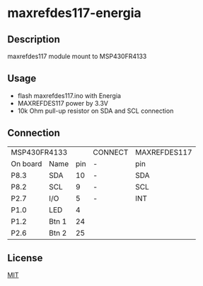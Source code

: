 # maxrefdes117-energia
## Description
maxrefdes117 module mount to MSP430FR4133 

## Usage
* flash maxrefdes117.ino with Energia
* MAXREFDES117 power by 3.3V
* 10k Ohm pull-up resistor on SDA and SCL connection

## Connection
<table>
  <tr>
    <td colspan="3">MSP430FR4133</td>
    <td>CONNECT</td>
    <td>MAXREFDES117</td>
  </tr>
  <tr>
    <td>On board</td>
    <td>Name</td>
    <td>pin</td>
    <td>-</td>
    <td>pin</td>
  </tr>
  <tr>
    <td>P8.3</td>
    <td>SDA</td>
    <td>10</td>
    <td>-</td>
    <td>SDA</td>
  </tr>
  <tr>
    <td>P8.2</td>
    <td>SCL</td>
    <td>9</td>
    <td>-</td>
    <td>SCL</td>
  </tr>
  <tr>
    <td>P2.7</td>
    <td>I/O</td>
    <td>5</td>
    <td>-</td>
    <td>INT</td>
  </tr>
  <tr>
    <td>P1.0</td>
    <td>LED</td>
    <td>4</td>
    <td></td>
  </tr>
  <tr>
    <td>P1.2</td>
    <td>Btn 1</td>
    <td>24</td>
    <td></td>
  </tr>
  <tr>
    <td>P2.6</td>
    <td>Btn 2</td>
    <td>25</td>
    <td></td>
  </tr>
</table>

## License
[MIT](https://choosealicense.com/licenses/mit/)